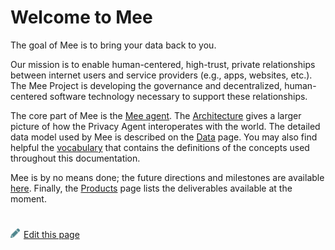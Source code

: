 # Welcome to Mee

The goal of Mee is to bring your data back to you. 

Our mission is to enable human-centered, high-trust, private relationships between internet users and service providers (e.g., apps, websites, etc.). The Mee Project is developing the governance and decentralized, human-centered software technology necessary to support these relationships.

The core part of Mee is the [Mee agent](Mee_agent.md). The [Architecture](Architecture.md) gives a larger picture of how the Privacy Agent interoperates with the world. The detailed data model used by Mee is described on the [Data](Data.md) page. You may also find helpful the [vocabulary](Concepts.md) that contains the definitions of the concepts used throughout this documentation.

Mee is by no means done; the future directions and milestones are available [here](Roadmap.md). Finally, the [Products](Products.md) page lists the deliverables available at the moment.

#
[<p><img src="images/edit.svg" style="width: 15px;margin-right: 6px;text-color: #4F868E;" alt="Edit Page" />Edit this page</p>](https://github.com/MeeProject/docs/edit/develop/src/Welcome.md)
